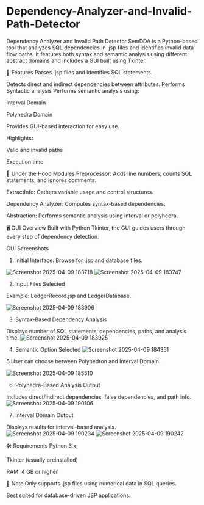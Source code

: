 # Dependency-Analyzer-and-Invalid-Path-Detector
Dependency Analyzer and Invalid Path Detector
SemDDA is a Python-based tool that analyzes SQL dependencies in .jsp files and identifies invalid data flow paths. It features both syntax and semantic analysis using different abstract domains and includes a GUI built using Tkinter.

🚀 Features
Parses .jsp files and identifies SQL statements.

Detects direct and indirect dependencies between attributes.
Performs Syntactic analysis
Performs semantic analysis using:

Interval Domain

Polyhedra Domain

Provides GUI-based interaction for easy use.

Highlights:

Valid and invalid paths

Execution time

🧠 Under the Hood
Modules
Preprocessor: Adds line numbers, counts SQL statements, and ignores comments.

ExtractInfo: Gathers variable usage and control structures.

Dependency Analyzer: Computes syntax-based dependencies.

Abstraction: Performs semantic analysis using interval or polyhedra.

🖥 GUI Overview
Built with Python Tkinter, the GUI guides users through every step of dependency detection.

GUI Screenshots
1. Initial Interface: Browse for .jsp and database files.

![Screenshot 2025-04-09 183718](https://github.com/user-attachments/assets/6c6f7fbd-237f-4119-9993-285d5db6e5f9)
![Screenshot 2025-04-09 183747](https://github.com/user-attachments/assets/24fa4696-e81c-4ad2-87b7-63fd5e1f66b0)




2. Input Files Selected

Example: LedgerRecord.jsp and LedgerDatabase.

![Screenshot 2025-04-09 183906](https://github.com/user-attachments/assets/20a2b296-2553-42e8-9975-d4e6efcdec9c)





3. Syntax-Based Dependency Analysis

Displays number of SQL statements, dependencies, paths, and analysis time.
![Screenshot 2025-04-09 183925](https://github.com/user-attachments/assets/d15945c0-a9ee-45c8-b0dc-459317adeeb5)




4. Semantic Option Selected
![Screenshot 2025-04-09 184351](https://github.com/user-attachments/assets/584b8664-c0f5-4800-86f5-fe57b63dc1fb)


5.User can choose between Polyhedron and Interval Domain.

![Screenshot 2025-04-09 185510](https://github.com/user-attachments/assets/5ddf31b6-4ff7-4865-8390-9c9024fe25e2)





6. Polyhedra-Based Analysis Output

Includes direct/indirect dependencies, false dependencies, and path info.
![Screenshot 2025-04-09 190106](https://github.com/user-attachments/assets/83a7bb3e-ce3e-4464-ac54-366904d243b0)



7. Interval Domain Output

Displays results for interval-based analysis.
![Screenshot 2025-04-09 190234](https://github.com/user-attachments/assets/449cd2d3-0554-4d17-8f99-34a3f3d82537)
![Screenshot 2025-04-09 190242](https://github.com/user-attachments/assets/d3a85ca5-001a-41a9-87f0-d6d45bcaf77f)




🛠 Requirements
Python 3.x

Tkinter (usually preinstalled)

RAM: 4 GB or higher

📌 Note
Only supports .jsp files using numerical data in SQL queries.

Best suited for database-driven JSP applications.


